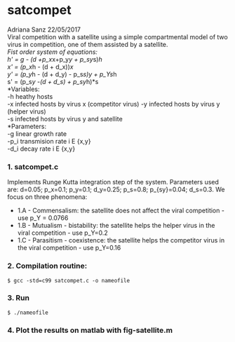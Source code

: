 # satcompet
Adriana Sanz 22/05/2017  
Viral competition with a satellite using a simple compartmental model of two virus in competition, one of them assisted by a satellite.  
  *Fist order system of equations:  
    h' = g - (d +p_x*x+p_y*y + p_sy*s)*h  
    x' = (p_x*h - (d + d_x))*x  
    y' = (p_y*h - (d + d_y) - p_s*s)*y + p_Y*s*h  
    s' = (p_s*y -(d + d_s) + p_sy*h)*s  
  *Variables:  
   -h heathy hosts  
   -x infected hosts by virus x (competitor virus) 
   -y infected hosts by virus y (helper virus) 	
   -s infected hosts by virus y and satellite  
  *Parameters:  
    -g linear growth rate  
    -p_i transmision rate i E {x,y}  
    -d_i decay rate i E {x,y}  

### 1. satcompet.c
Implements Runge Kutta integration step of the system. Parameters used are: d=0.05; p_x=0.1; p_y=0.1; d_y=0.25; p_s=0.8; p_{sy}=0.04; d_s=0.3. We focus on three phenomena:    
  - 1.A - Commensalism: the satellite does not affect the viral competition - use p_Y = 0.0766  
  - 1.B - Mutualism - bistability: the satellite helps the helper virus in the viral competition - use p_Y=0.2  
  - 1.C - Parasitism - coexistence: the satellite helps the competitor virus in the viral competition - use p_Y=0.16
	
### 2. Compilation routine: 
```
$ gcc -std=c99 satcompet.c -o nameofile
```
### 3. Run
```
$ ./nameofile
```
### 4. Plot the results on matlab with fig-satellite.m
